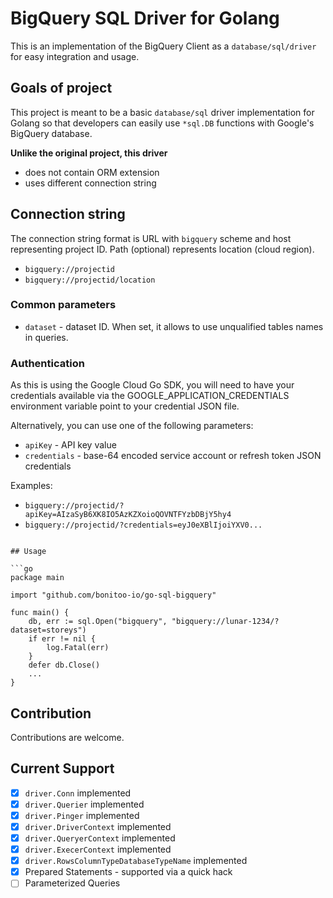 #  BigQuery SQL Driver for Golang
This is an implementation of the BigQuery Client as a `database/sql/driver` for easy integration and usage.

## Goals of project

This project is meant to be a basic `database/sql` driver implementation for Golang so that developers can easily use 
`*sql.DB` functions with Google's BigQuery database.

__Unlike the original project, this driver__
- does not contain ORM extension
- uses different connection string

## Connection string

The connection string format is URL with `bigquery` scheme and host representing project ID.
Path (optional) represents location (cloud region).  

* `bigquery://projectid`
* `bigquery://projectid/location`

### Common parameters

* `dataset` - dataset ID. When set, it allows to use unqualified tables names in queries.

### Authentication

As this is using the Google Cloud Go SDK, you will need to have your credentials available
via the GOOGLE_APPLICATION_CREDENTIALS environment variable point to your credential JSON file.

Alternatively, you can use one of the following parameters:
* `apiKey` - API key value
* `credentials` - base-64 encoded service account or refresh token JSON credentials  

Examples:  
* `bigquery://projectid/?apiKey=AIzaSyB6XK8IO5AzKZXoioQOVNTFYzbDBjY5hy4`
* `bigquery://projectid/?credentials=eyJ0eXBlIjoiYXV0...`
```

## Usage

```go
package main

import "github.com/bonitoo-io/go-sql-bigquery"

func main() {
    db, err := sql.Open("bigquery", "bigquery://lunar-1234/?dataset=storeys")
    if err != nil {
        log.Fatal(err)
    }
    defer db.Close() 
    ...
}
```

## Contribution

Contributions are welcome.  

## Current Support

* [x] `driver.Conn` implemented
* [x] `driver.Querier` implemented
* [x] `driver.Pinger` implemented
* [x] `driver.DriverContext` implemented
* [x] `driver.QueryerContext` implemented
* [x] `driver.ExecerContext` implemented
* [x] `driver.RowsColumnTypeDatabaseTypeName` implemented
* [x] Prepared Statements - supported via a quick hack
* [ ] Parameterized Queries
